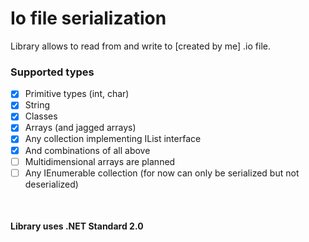 # Io file serialization
Library allows to read from and write to [created by me] .io file.

### Supported types
- [X] Primitive types (int, char)
- [X] String
- [X] Classes
- [X] Arrays (and jagged arrays)
- [X] Any collection implementing IList interface
- [X] And combinations of all above
- [ ] Multidimensional arrays are planned
- [ ] Any IEnumerable collection (for now can only be serialized but not deserialized)
<br>

#### Library uses .NET Standard 2.0
